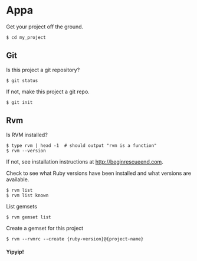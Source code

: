 Appa
====
Get your project off the ground.

    $ cd my_project


## Git

Is this project a git repository?

    $ git status

If not, make this project a git repo.

    $ git init


## Rvm

Is RVM installed?

    $ type rvm | head -1  # should output "rvm is a function"
    $ rvm --version

If not, see installation instructions at <http://beginrescueend.com>.

Check to see what Ruby versions have been installed and what versions are available.

    $ rvm list
    $ rvm list known

List gemsets

    $ rvm gemset list

Create a gemset for this project

    $ rvm --rvmrc --create {ruby-version}@{project-name}


#### Yipyip!
